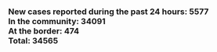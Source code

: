 ### New cases reported during the past 24 hours: 5577<br/>In the community: 34091<br/>At the border: 474<br/>Total: 34565